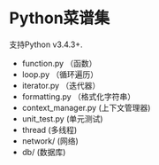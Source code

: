 # Python菜谱集
支持Python v3.4.3+.

- function.py （函数）
- loop.py （循环遍历）
- iterator.py （迭代器）
- formatting.py （格式化字符串）
- context_manager.py (上下文管理器)
- unit_test.py (单元测试)
- thread (多线程)
- network/ (网络)
- db/ (数据库)
